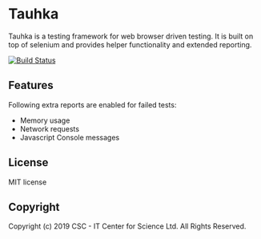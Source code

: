 # Tauhka
Tauhka is a testing framework for web browser driven testing. It is built on top of selenium and provides helper functionality and extended reporting.

[![Build Status](https://travis-ci.com/CSCfi/tauhka.svg?branch=master)](https://travis-ci.com/CSCfi/tauhka)

## Features
Following extra reports are enabled for failed tests:
* Memory usage
* Network requests
* Javascript Console messages

## License
MIT license

## Copyright
Copyright (c) 2019 CSC - IT Center for Science Ltd.
All Rights Reserved.
